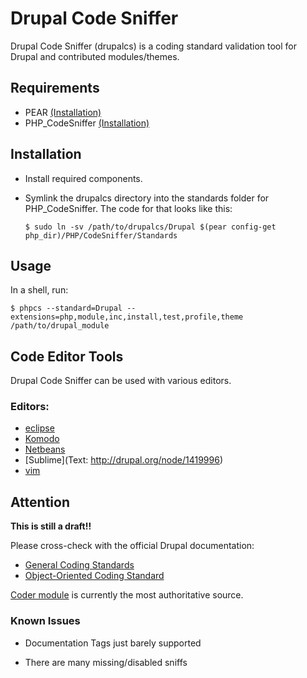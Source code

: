 Drupal Code Sniffer
===================

Drupal Code Sniffer (drupalcs) is a coding standard validation tool for Drupal
and contributed modules/themes.

Requirements
------------
* PEAR [(Installation)][install-pear]
* PHP_CodeSniffer [(Installation)][install-phpcs]

Installation
------------
* Install required components.
* Symlink the drupalcs directory into the standards folder for PHP_CodeSniffer.
  The code for that looks like this:

  ```
  $ sudo ln -sv /path/to/drupalcs/Drupal $(pear config-get php_dir)/PHP/CodeSniffer/Standards 
  ```

Usage
-----
In a shell, run:

    $ phpcs --standard=Drupal --extensions=php,module,inc,install,test,profile,theme /path/to/drupal_module

Code Editor Tools
-----------------
Drupal Code Sniffer can be used with various editors.

### Editors:
* [eclipse](http://drupal.org/node/1420004)
* [Komodo](http://drupal.org/node/1419996)
* [Netbeans](http://drupal.org/node/1420008)
* [Sublime](Text: http://drupal.org/node/1419996)
* [vim](http://drupal.org/node/1419996)

Attention
---------
**This is still a draft!!**

Please cross-check with the official Drupal documentation:
* [General Coding Standards][gen-coding-stds]
* [Object-Oriented Coding Standard][oop-coding-stds]

[Coder module][coder-module] is currently the most authoritative source.

### Known Issues
* Documentation Tags just barely supported
* There are many missing/disabled sniffs

   [install-pear]:    http://pear.php.net/manual/en/installation.php
   [install-phpcs]:   http://pear.php.net/package/PHP_CodeSniffer
   [gen-coding-stds]: http://drupal.org/coding-standards
   [oop-coding-stds]: http://drupal.org/node/608152
   [coder-module]:    http://drupal.org/project/coder
